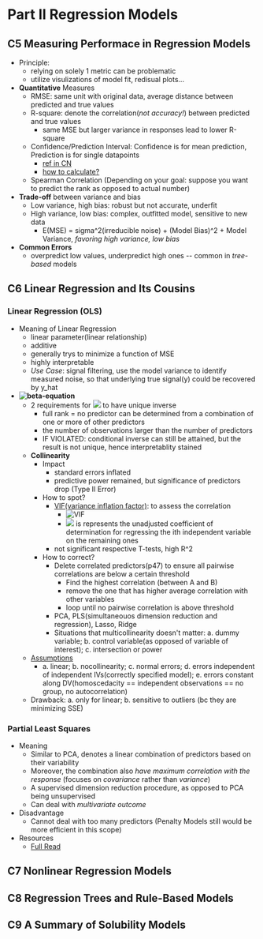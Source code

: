 # Part II Regression Models

## C5 Measuring Performace in Regression Models
- Principle:
  - relying on solely 1 metric can be problematic
  - utilize visulizations of model fit, redisual plots...
- **Quantitative** Measures
  - RMSE: same unit with original data, average distance between predicted and true values
  - R-square: denote the correlation(*not accuracy!*) between predicted and true values
    - same MSE but larger variance in responses lead to lower R-square
  - Confidence/Prediction Interval: Confidence is for mean prediction, Prediction is for single datapoints
    - [ref in CN](https://www.jianshu.com/p/47661068ed2d)
    - [how to calculate?](https://www.jianshu.com/p/a18fdbbb0473?utm_campaign=maleskine&utm_content=note&utm_medium=seo_notes&utm_source=recommendation)
  - Spearman Correlation (Depending on your goal: suppose you want to predict the rank as opposed to actual number)
- **Trade-off** between variance and bias
  - Low variance, high bias: robust but not accurate, underfit
  - High variance, low bias: complex, outfitted model, sensitive to new data
    - E(MSE) = sigma^2(irreducible noise) + (Model Bias)^2 + Model Variance, *favoring high variance, low bias*
- **Common Errors**
  - overpredict low values, underpredict high ones -- common in *tree-based* models

## C6 Linear Regression and Its Cousins
### Linear Regression (OLS)
- Meaning of Linear Regression
  - linear parameter(linear relationship)
  - additive
  - generally trys to minimize a function of MSE
  - highly interpretable
  - *Use Case*: signal filtering, use the model variance to identify measured noise, so that underlying true signal(y) could be recovered by y_hat
- **![beta-equation](https://latex.codecogs.com/svg.image?\widehat{\beta}&space;=&space;(X^TX)^{-1}X^Ty)**
  - 2 requirements for ![](https://latex.codecogs.com/svg.image?(X^TX)^{-1}) to have unique inverse
    - full rank = no predictor can be determined from a combination of one or more of other predictors
    - the number of observations larger than the number of predictors
    - IF VIOLATED: conditional inverse can still be attained, but the result is not unique, hence interpretablity stained 
  - **Collinearity**
    - Impact
      - standard errors inflated
      - predictive power remained, but significance of predictors drop (Type II Error)
    - How to spot?
      - [VIF(variance inflation factor)](https://corporatefinanceinstitute.com/resources/knowledge/other/variance-inflation-factor-vif/): to assess the correlation
        - ![VIF](https://latex.codecogs.com/svg.image?VIF&space;=&space;\frac{1}{(1-R_i^2)}) 
        - ![](https://latex.codecogs.com/svg.image?R_i^2) is represents the unadjusted coefficient of determination for regressing the ith independent variable on the remaining ones
      - not significant respective T-tests, high R^2
    - How to correct?
      - Delete correlated predictors(p47) to ensure all pairwise correlations are below a certain threshold
        - Find the highest correlation (between A and B)
        - remove the one that has higher average correlation with other variables
        - loop until no pairwise correlation is above threshold
      - PCA, PLS(simultaneouos dimension reduction and regression), Lasso, Ridge
      - Situations that multicollinearity doesn't matter: a. dummy variable; b. control variable(as opposed of variable of interest); c. intersection or power
  - [Assumptions](https://towardsdatascience.com/assumptions-of-linear-regression-fdb71ebeaa8b)
    - a. linear; b. nocollinearity; c. normal errors; d. errors independent of independent IVs(correctly specified model); e. errors constant along DV(homoscedacity == independent observations == no group, no autocorrelation)
  - Drawback: a. only for linear; b. sensitive to outliers (bc they are minimizing SSE)
### Partial Least Squares
- Meaning
  - Similar to PCA, denotes a linear combination of predictors based on their variability
  - Moreover, the combination also *have maximum correlation with the response* (focuses on *covariance* rather than *variance*)
  - A supervised dimension reduction procedure, as opposed to PCA being unsupervised
  - Can deal with *multivariate outcome*
- Disadvantage
  - Cannot deal with too many predictors (Penalty Models still would be more efficient in this scope)
- Resources
  - [Full Read](https://towardsdatascience.com/partial-least-squares-f4e6714452a)

## C7 Nonlinear Regression Models

## C8 Regression Trees and Rule-Based Models

## C9 A Summary of Solubility Models

